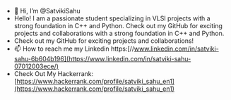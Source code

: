 - 👋 Hi, I’m @SatvikiSahu 
- Hello! I am a passionate student specializing in VLSI projects with a strong foundation in C++ and Python. Check out my GitHub for exciting projects and collaborations with a strong foundation in C++ and Python.
- Check out my GitHub for exciting projects and collaborations!
- 📫 How to reach me my Linkedin https:[//www.linkedin.com/in/satviki-sahu-6b604b196](https://www.linkedin.com/in/satviki-sahu-07012003ece/)
- Check Out My Hackerrank: [https://www.hackerrank.com/profile/satviki_sahu_en1](https://www.hackerrank.com/profile/satviki_sahu_en1)

<!---
SatvikiSahu/SatvikiSahu is a ✨ special ✨ repository because its `README.md` (this file) appears on your GitHub profile.
You can click the Preview link to take a look at your changes.
--->
